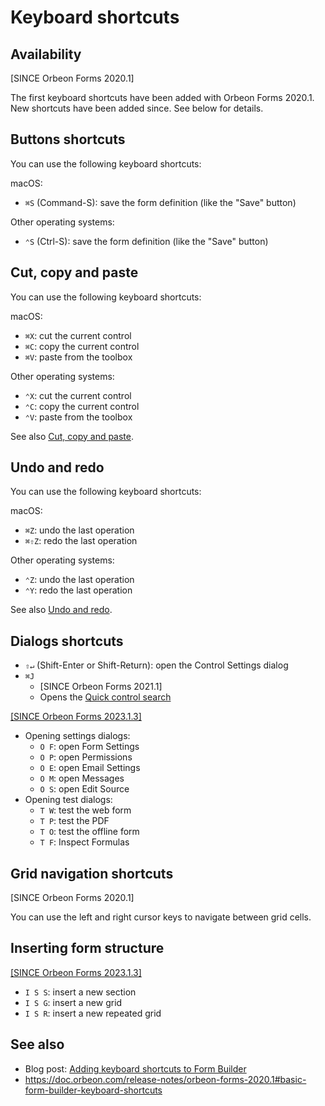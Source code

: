 # Keyboard shortcuts

## Availability

[SINCE Orbeon Forms 2020.1]

The first keyboard shortcuts have been added with Orbeon Forms 2020.1. New shortcuts have been added since. See below for details.

##  Buttons shortcuts

You can use the following keyboard shortcuts:

macOS:

- `⌘S` (Command-S): save the form definition (like the "Save" button)

Other operating systems:

- `⌃S` (Ctrl-S): save the form definition (like the "Save" button)

## Cut, copy and paste

You can use the following keyboard shortcuts:

macOS:

- `⌘X`: cut the current control
- `⌘C`: copy the current control
- `⌘V`: paste from the toolbox

Other operating systems:

- `⌃X`: cut the current control
- `⌃C`: copy the current control
- `⌃V`: paste from the toolbox

See also [Cut, copy and paste](/form-builder/cut-copy-paste.md).

## Undo and redo

You can use the following keyboard shortcuts:

macOS:

- `⌘Z`: undo the last operation
- `⌘⇧Z`: redo the last operation

Other operating systems:

- `⌃Z`: undo the last operation
- `⌃Y`: redo the last operation

See also [Undo and redo](/form-builder/undo-redo.md).

## Dialogs shortcuts

- `⇧↵` (Shift-Enter or Shift-Return): open the Control Settings dialog
- `⌘J`
    - [SINCE Orbeon Forms 2021.1]
    - Opens the [Quick control search](/form-builder/quick-control-search.md)

[\[SINCE Orbeon Forms 2023.1.3\]](/release-notes/orbeon-forms-2023.1.3.md)

- Opening settings dialogs:
    - `O F`: open Form Settings
    - `O P`: open Permissions
    - `O E`: open Email Settings
    - `O M`: open Messages
    - `O S`: open Edit Source
- Opening test dialogs:
    - `T W`: test the web form
    - `T P`: test the PDF
    - `T O`: test the offline form
    - `T F`: Inspect Formulas

## Grid navigation shortcuts

[SINCE Orbeon Forms 2020.1]

You can use the left and right cursor keys to navigate between grid cells.

## Inserting form structure

[\[SINCE Orbeon Forms 2023.1.3\]](/release-notes/orbeon-forms-2023.1.3.md)

- `I S S`: insert a new section
- `I S G`: insert a new grid
- `I S R`: insert a new repeated grid

## See also

- Blog post: [Adding keyboard shortcuts to Form Builder](https://www.orbeon.com/2021/01/adding-keyboard-shortcuts-to-form.html)
- https://doc.orbeon.com/release-notes/orbeon-forms-2020.1#basic-form-builder-keyboard-shortcuts